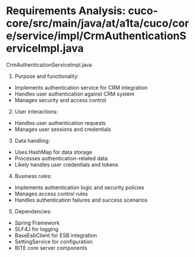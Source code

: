 # Requirements Analysis: cuco-core/src/main/java/at/a1ta/cuco/core/service/impl/CrmAuthenticationServiceImpl.java

CrmAuthenticationServiceImpl.java
1. Purpose and functionality:
- Implements authentication service for CRM integration
- Handles user authentication against CRM system
- Manages security and access control

2. User interactions:
- Handles user authentication requests
- Manages user sessions and credentials

3. Data handling:
- Uses HashMap for data storage
- Processes authentication-related data
- Likely handles user credentials and tokens

4. Business rules:
- Implements authentication logic and security policies
- Manages access control rules
- Handles authentication failures and success scenarios

5. Dependencies:
- Spring Framework
- SLF4J for logging
- BaseEsbClient for ESB integration
- SettingService for configuration
- BITE core server components